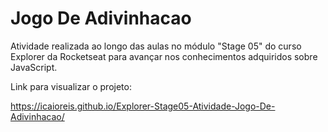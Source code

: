# Jogo De Adivinhacao

Atividade realizada ao longo das aulas no módulo "Stage 05" do curso Explorer da Rocketseat para avançar nos conhecimentos adquiridos sobre JavaScript.

Link para visualizar o projeto:

https://icaioreis.github.io/Explorer-Stage05-Atividade-Jogo-De-Adivinhacao/
